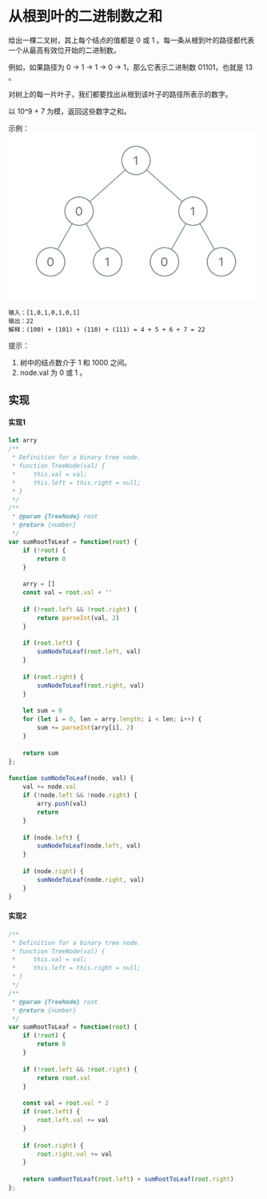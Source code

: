 # 从根到叶的二进制数之和
给出一棵二叉树，其上每个结点的值都是 0 或 1 。每一条从根到叶的路径都代表一个从最高有效位开始的二进制数。

例如，如果路径为 0 -> 1 -> 1 -> 0 -> 1，那么它表示二进制数 01101，也就是 13 。

对树上的每一片叶子，我们都要找出从根到该叶子的路径所表示的数字。

以 10^9 + 7 为模，返回这些数字之和。

 

示例：
![img](https://github.com/woai3c/leetcode/blob/master/imgs/sum-of-root-to-leaf-binary-numbers.png)

```
输入：[1,0,1,0,1,0,1]
输出：22
解释：(100) + (101) + (110) + (111) = 4 + 5 + 6 + 7 = 22
```

提示：

1. 树中的结点数介于 1 和 1000 之间。
2. node.val 为 0 或 1 。

## 实现
#### 实现1
```js
let arry
/**
 * Definition for a binary tree node.
 * function TreeNode(val) {
 *     this.val = val;
 *     this.left = this.right = null;
 * }
 */
/**
 * @param {TreeNode} root
 * @return {number}
 */
var sumRootToLeaf = function(root) {
    if (!root) {
        return 0
    }
    
    arry = []
    const val = root.val + ''

    if (!root.left && !root.right) {
        return parseInt(val, 2)
    }
    
    if (root.left) {
        sumNodeToLeaf(root.left, val)
    }

    if (root.right) {
        sumNodeToLeaf(root.right, val)
    }

    let sum = 0
    for (let i = 0, len = arry.length; i < len; i++) {
        sum += parseInt(arry[i], 2)
    }
    
    return sum
};

function sumNodeToLeaf(node, val) {
    val += node.val
    if (!node.left && !node.right) {
        arry.push(val)
        return
    }
    
    if (node.left) {
        sumNodeToLeaf(node.left, val)
    }
    
    if (node.right) {
        sumNodeToLeaf(node.right, val)
    }
}
```

#### 实现2
```js
/**
 * Definition for a binary tree node.
 * function TreeNode(val) {
 *     this.val = val;
 *     this.left = this.right = null;
 * }
 */
/**
 * @param {TreeNode} root
 * @return {number}
 */
var sumRootToLeaf = function(root) {
    if (!root) {
        return 0
    }
    
    if (!root.left && !root.right) {
        return root.val
    }
    
    const val = root.val * 2
    if (root.left) {
        root.left.val += val
    }
    
    if (root.right) {
        root.right.val += val
    }
    
    return sumRootToLeaf(root.left) + sumRootToLeaf(root.right)
};
```
